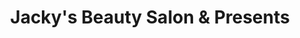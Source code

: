 ---
title: "Jacky's Beauty Salon & Presents"
url: /quetzaltenango/jackys-beauty-salon-und-presents/
shop: Friseur
---